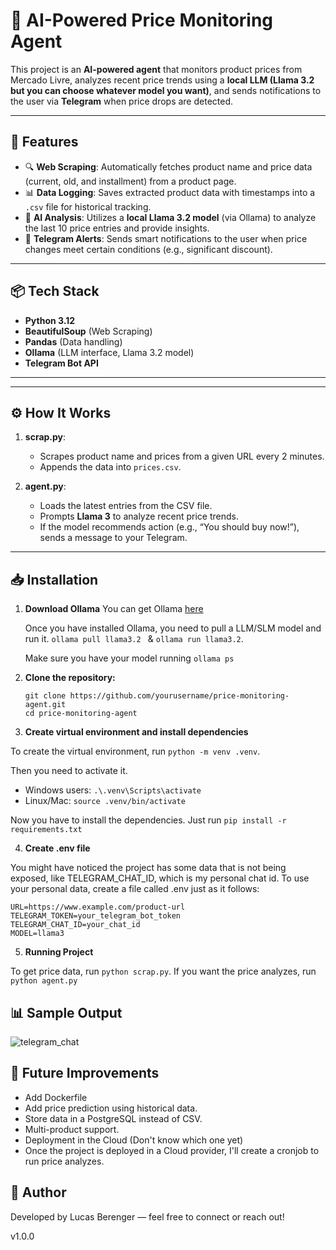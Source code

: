 # 🛒 AI-Powered Price Monitoring Agent

This project is an **AI-powered agent** that monitors product prices from Mercado Livre, analyzes recent price trends using a **local LLM (Llama 3.2 but you can choose whatever model you want)**, and sends notifications to the user via **Telegram** when price drops are detected.

---

## 🚀 Features

- 🔍 **Web Scraping**: Automatically fetches product name and price data (current, old, and installment) from a product page.
- 📊 **Data Logging**: Saves extracted product data with timestamps into a `.csv` file for historical tracking.
- 🧠 **AI Analysis**: Utilizes a **local Llama 3.2 model** (via Ollama) to analyze the last 10 price entries and provide insights.
- 📱 **Telegram Alerts**: Sends smart notifications to the user when price changes meet certain conditions (e.g., significant discount).

---

## 📦 Tech Stack

- **Python 3.12**
- **BeautifulSoup** (Web Scraping)
- **Pandas** (Data handling)
- **Ollama** (LLM interface, Llama 3.2 model)
- **Telegram Bot API**

---


---

## ⚙️ How It Works

1. **scrap.py**:
   - Scrapes product name and prices from a given URL every 2 minutes.
   - Appends the data into `prices.csv`.

2. **agent.py**:
   - Loads the latest entries from the CSV file.
   - Prompts **Llama 3** to analyze recent price trends.
   - If the model recommends action (e.g., “You should buy now!”), sends a message to your Telegram.

---

## 📥 Installation

1. **Download Ollama**
    You can get Ollama [here]('https://github.com/ollama/ollama')

    Once you have installed Ollama, you need to pull a LLM/SLM model and run it.
    ```ollama pull llama3.2 ``` & ```ollama run llama3.2```. 
    
    Make sure you have your model running ```ollama ps```

2. **Clone the repository:**
   ```
   git clone https://github.com/yourusername/price-monitoring-agent.git
   cd price-monitoring-agent
    ```

3. **Create virtual environment and install dependencies**

To create the virtual environment, run ``` python -m venv .venv ```.

Then you need to activate it. 

- Windows users: ```.\.venv\Scripts\activate```
- Linux/Mac: ```source .venv/bin/activate```

Now you have to install the dependencies. Just run ```pip install -r requirements.txt```

4. **Create .env file**

You might have noticed the project has some data that is not being exposed, like TELEGRAM_CHAT_ID, which is my personal chat id.
To use your personal data, create a file called .env just as it follows:

```
URL=https://www.example.com/product-url
TELEGRAM_TOKEN=your_telegram_bot_token
TELEGRAM_CHAT_ID=your_chat_id
MODEL=llama3
```

5. **Running Project**

To get price data, run ```python scrap.py```. If you want the price analyzes, run ```python agent.py```

## 📊 Sample Output

![telegram_chat](assets/telegram_output.png)

## 📌 Future Improvements
- Add Dockerfile
- Add price prediction using historical data.
- Store data in a PostgreSQL instead of CSV.
- Multi-product support.
- Deployment in the Cloud (Don't know which one yet)
- Once the project is deployed in a Cloud provider, I'll create a cronjob to run price analyzes.

## 🤖 Author
Developed by Lucas Berenger — feel free to connect or reach out!

v1.0.0